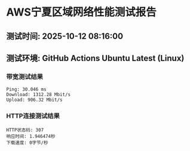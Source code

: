 # AWS宁夏区域网络性能测试报告
## 测试时间: 2025-10-12 08:16:00
## 测试环境: GitHub Actions Ubuntu Latest (Linux)

### 带宽测试结果
```
Ping: 30.046 ms
Download: 1312.28 Mbit/s
Upload: 906.32 Mbit/s
```

### HTTP连接测试结果
```
HTTP状态码: 307
响应时间: 1.946474秒
下载速度: 0字节/秒
```


